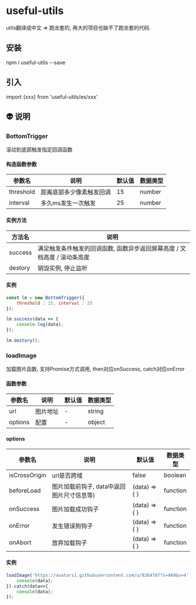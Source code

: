 # useful-utils
utils翻译成中文 => 跑龙套的, 再大的项目也缺不了跑龙套的代码.

## 安装
npm i useful-utils --save

## 引入
import {xxx} from 'useful-utils/es/xxx'

## :alien: 说明 
### BottomTrigger
滚动到底部触发指定回调函数

#### 构造函数参数 
| 参数名 | 说明 | 默认值 | 数据类型 |
| --- | --- | --- | --- |
| threshold | 距离底部多少像素触发回调 | 15 |number|
| interval | 多久ms发生一次触发 | 25 | number |

#### 实例方法 
| 方法名 | 说明 | 
| --- | --- |
| success | 满足触发条件触发的回调函数, 函数异步返回屏幕高度 / 文档高度 / 滚动条高度 |
| destory | 销毁实例, 停止监听 |

#### 实例 
``` javascript
const lm = new BottomTrigger({
    threshold : 15, interval : 25
});

lm.success(data => {
    console.log(data);
});

lm.destory();
```

### loadImage
加载图片函数, 支持Promise方式调用, then对应onSuccess, catch对应onError

#### 函数参数 
| 参数名 | 说明 | 默认值 | 数据类型 |
| --- | --- | --- | --- |
| url | 图片地址 | - |string|
| options | 配置 | - | object |

#### options 
| 参数名 | 说明 | 默认值 | 数据类型 |
| --- | --- | --- | --- |
| isCrossOrigin | url是否跨域 | false |boolean|
| beforeLoad | 图片加载前钩子, data中返回图片尺寸信息等) | (data) => { } | function |
| onSuccess | 图片加载成功钩子 | (data) => { } | function |
| onError | 发生错误狗钩子 | (data) => { } | function |
| onAbort | 放弃加载钩子 | (data) => { } | function |

#### 实例 
``` javascript
loadImage('https://avatars1.githubusercontent.com/u/8264787?s=460&v=4').then(data=>{
    console(data);
}).catch(data=>{
    console(data);
});
```
